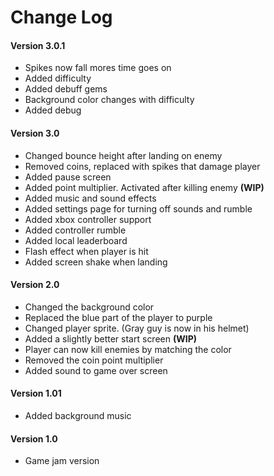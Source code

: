 # Change Log

#### Version 3.0.1
- Spikes now fall mores time goes on
- Added difficulty 
- Added debuff gems
- Background color changes with difficulty 
- Added debug

#### Version 3.0
- Changed bounce height after landing on enemy
- Removed coins, replaced with spikes that damage player
- Added pause screen
- Added point multiplier. Activated after killing enemy **(WIP)**
- Added music and sound effects
- Added settings page for turning off sounds and rumble
- Added xbox controller support
- Added controller rumble
- Added local leaderboard
- Flash effect when player is hit
- Added screen shake when landing 

#### Version 2.0
- Changed the background color
- Replaced the blue part of the player to purple
- Changed player sprite. (Gray guy is now in his helmet)
- Added a slightly better start screen **(WIP)**
- Player can now kill enemies by matching the color
- Removed the coin point multiplier
- Added sound to game over screen

#### Version 1.01
- Added background music

#### Version 1.0
- Game jam version 